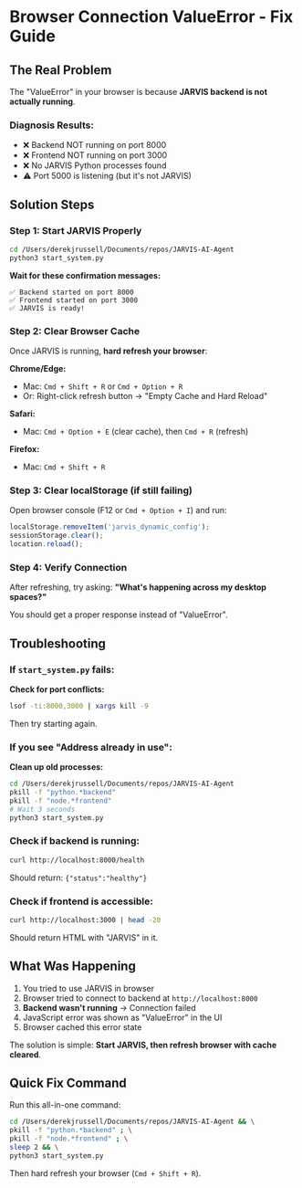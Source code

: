 # Browser Connection ValueError - Fix Guide

## The Real Problem

The "ValueError" in your browser is because **JARVIS backend is not actually running**. 

### Diagnosis Results:
- ❌ Backend NOT running on port 8000
- ❌ Frontend NOT running on port 3000  
- ❌ No JARVIS Python processes found
- ⚠️ Port 5000 is listening (but it's not JARVIS)

## Solution Steps

### Step 1: Start JARVIS Properly

```bash
cd /Users/derekjrussell/Documents/repos/JARVIS-AI-Agent
python3 start_system.py
```

**Wait for these confirmation messages:**
```
✅ Backend started on port 8000
✅ Frontend started on port 3000
✅ JARVIS is ready!
```

### Step 2: Clear Browser Cache

Once JARVIS is running, **hard refresh your browser**:

**Chrome/Edge:**
- Mac: `Cmd + Shift + R` or `Cmd + Option + R`
- Or: Right-click refresh button → "Empty Cache and Hard Reload"

**Safari:**
- Mac: `Cmd + Option + E` (clear cache), then `Cmd + R` (refresh)

**Firefox:**
- Mac: `Cmd + Shift + R`

### Step 3: Clear localStorage (if still failing)

Open browser console (F12 or `Cmd + Option + I`) and run:
```javascript
localStorage.removeItem('jarvis_dynamic_config');
sessionStorage.clear();
location.reload();
```

### Step 4: Verify Connection

After refreshing, try asking: **"What's happening across my desktop spaces?"**

You should get a proper response instead of "ValueError".

## Troubleshooting

### If `start_system.py` fails:

**Check for port conflicts:**
```bash
lsof -ti:8000,3000 | xargs kill -9
```

Then try starting again.

### If you see "Address already in use":

**Clean up old processes:**
```bash
cd /Users/derekjrussell/Documents/repos/JARVIS-AI-Agent
pkill -f "python.*backend"
pkill -f "node.*frontend"
# Wait 3 seconds
python3 start_system.py
```

### Check if backend is running:
```bash
curl http://localhost:8000/health
```

Should return: `{"status":"healthy"}`

### Check if frontend is accessible:
```bash
curl http://localhost:3000 | head -20
```

Should return HTML with "JARVIS" in it.

## What Was Happening

1. You tried to use JARVIS in browser
2. Browser tried to connect to backend at `http://localhost:8000`
3. **Backend wasn't running** → Connection failed
4. JavaScript error was shown as "ValueError" in the UI
5. Browser cached this error state

The solution is simple: **Start JARVIS, then refresh browser with cache cleared**.

## Quick Fix Command

Run this all-in-one command:

```bash
cd /Users/derekjrussell/Documents/repos/JARVIS-AI-Agent && \
pkill -f "python.*backend" ; \
pkill -f "node.*frontend" ; \
sleep 2 && \
python3 start_system.py
```

Then hard refresh your browser (`Cmd + Shift + R`).
